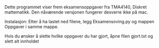 Dette programmet viser frem eksamensoppgaver fra TMA4140, Diskret mattematikk.
Den nåværende versjonen fungerer desverre ikke på mac.

Instalasjon:
Etter å ha lastet ned filene, legg Eksamensoving.py og mappen Oppgaver i samme mappe.

Hvis du ønsker å slette hvilke oppgaver du har gjort, åpne filen gjort.txt og slett alt innholdet
